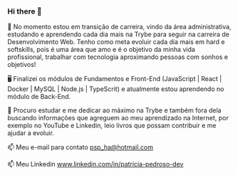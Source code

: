 ### Hi there 👋

:rocket: No momento estou em transição de carreira, vindo da área administrativa, estudando e aprendendo cada dia mais na Trybe para seguir na carreira de Desenvolvimento Web. Tenho como meta evoluir cada dia mais em hard e softskills, pois é uma área que amo e é o objetivo da minha vida profissional, trabalhar com tecnologia aproximando pessoas com sonhos e objetivos!

:desktop_computer: Finalizei os módulos de Fundamentos e Front-End  (JavaScript | React | Docker | MySQL | Node.js | TypeScrit) e atualmente estou aprendendo no módulo de Back-End.

👯 Procuro estudar e me dedicar ao máximo na Trybe e também fora dela buscando informações que
agreguem ao meu aprendizado na Internet, por exemplo no YouTube e Linkedin, leio livros que possam 
contribuir e me ajudar a evoluir.

📫 Meu e-mail para contato psp_ha@hotmail.com

📫 Meu Linkedin www.linkedin.com/in/patrícia-pedroso-dev
